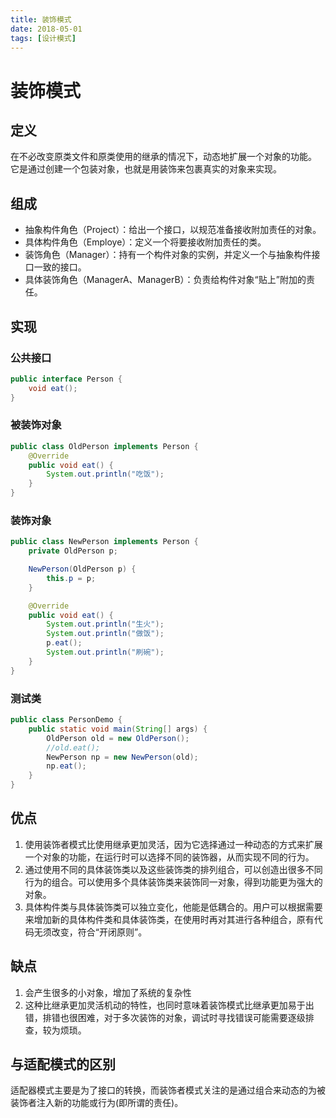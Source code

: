 ```yaml
---
title: 装饰模式
date: 2018-05-01
tags: [设计模式]
---
```


# 装饰模式

## 定义
在不必改变原类文件和原类使用的继承的情况下，动态地扩展一个对象的功能。
它是通过创建一个包装对象，也就是用装饰来包裹真实的对象来实现。

<!-- more -->

## 组成

- 抽象构件角色（Project）：给出一个接口，以规范准备接收附加责任的对象。
- 具体构件角色（Employe）：定义一个将要接收附加责任的类。
- 装饰角色（Manager）：持有一个构件对象的实例，并定义一个与抽象构件接口一致的接口。
- 具体装饰角色（ManagerA、ManagerB）：负责给构件对象“贴上”附加的责任。

## 实现

### 公共接口

```java
public interface Person {  
    void eat();  
}
```

### 被装饰对象

```java
public class OldPerson implements Person {  
    @Override  
    public void eat() {  
        System.out.println("吃饭");  
    }  
}
```

### 装饰对象

```java
public class NewPerson implements Person {  
    private OldPerson p;  

    NewPerson(OldPerson p) {  
        this.p = p;  
    }  

    @Override  
    public void eat() {  
        System.out.println("生火");  
        System.out.println("做饭");  
        p.eat();  
        System.out.println("刷碗");   
    }  
}  
```

### 测试类

```java
public class PersonDemo {  
    public static void main(String[] args) {  
        OldPerson old = new OldPerson();  
        //old.eat(); 
        NewPerson np = new NewPerson(old);  
        np.eat();  
    }  
} 
``` 

## 优点

1. 使用装饰者模式比使用继承更加灵活，因为它选择通过一种动态的方式来扩展一个对象的功能，在运行时可以选择不同的装饰器，从而实现不同的行为。
2. 通过使用不同的具体装饰类以及这些装饰类的排列组合，可以创造出很多不同行为的组合。可以使用多个具体装饰类来装饰同一对象，得到功能更为强大的对象。
3. 具体构件类与具体装饰类可以独立变化，他能是低耦合的。用户可以根据需要来增加新的具体构件类和具体装饰类，在使用时再对其进行各种组合，原有代码无须改变，符合“开闭原则”。

## 缺点

1. 会产生很多的小对象，增加了系统的复杂性
2. 这种比继承更加灵活机动的特性，也同时意味着装饰模式比继承更加易于出错，排错也很困难，对于多次装饰的对象，调试时寻找错误可能需要逐级排查，较为烦琐。

## 与适配模式的区别
适配器模式主要是为了接口的转换，而装饰者模式关注的是通过组合来动态的为被装饰者注入新的功能或行为(即所谓的责任)。
